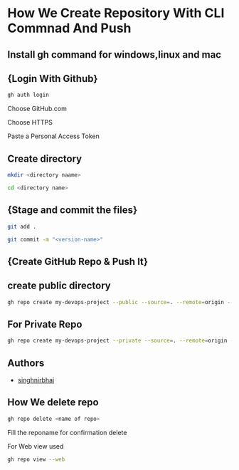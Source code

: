 
# How We Create Repository With CLI Commnad And Push 

## Install gh command for windows,linux and mac


## {Login With Github} 

```bash
gh auth login
```
Choose GitHub.com

Choose HTTPS

Paste a Personal Access Token

## Create directory

```bash
mkdir <directory naame>
```
```bash
cd <directory name>
```
## {Stage and commit the files}

```bash
git add .
```
```bash
git commit -m "<version-name>"
```
## {Create GitHub Repo & Push It}

## create public directory

```bash
gh repo create my-devops-project --public --source=. --remote=origin --push
```
## For Private Repo

```bash
gh repo create my-devops-project --private --source=. --remote=origin --push
```
## Authors

- [singhnirbhai](https://www.github.com/singhnirbhai)

## How We delete repo

```bash
gh repo delete <name of repo>
```
Fill the reponame for confirmation delete

For Web view used

```bash
gh repo view --web
```
